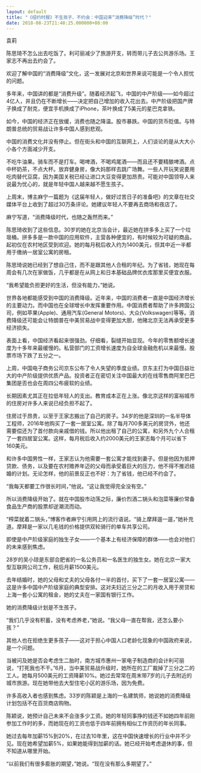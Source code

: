 ```yaml
---
layout: default
title: "《纽约时报》不生孩子、不约会：中国迎来“消费降级”时代？"
date: 2018-08-23T21:48:25.000000+08:00
---
```


袁莉

陈思琦不怎么出去吃饭了。利可丽减少了旅游开支，转而带儿子去公共游乐场。王家志不再出去约会了。


欢迎了解中国的“消费降级”文化，这一发展对北京和世界来说可能是一个令人担忧的问题。


多年来，中国讲的都是“消费升级”。随着经济起飞，中国的中产阶级——如今超过4亿人，并且仍在不断增长——决定把自己增加的收入花出去。中产阶级把国产牌子换成了耐克，便宜手机换成了iPhone，茶叶换成了5美元的星巴克拿铁。


如今，中国的经济正在放缓，消费也随之降温。股市暴跌。中国的货币贬值。与特朗普总统的贸易战让许多中国人感到悲观。


中国的消费文化并没有停止。但在街头和中国的互联网上，人们谈论的是从大大小小各个方面减少开支。


不吃牛油果。骑车而不是打车。喝啤酒，不喝鸡尾酒——而且还不要精酿啤酒。点中杯奶茶，不点大杯。放弃健身房，像大妈那样去跳广场舞。一些人开玩笑说要用吃肉替代豆腐，因为美国关税已经让进口大豆变得更加昂贵。可能对中国领导人来说最为忧心的，就是年轻中国人越来越不愿生孩子。


上周末，博主麻宁一篇题为《这届年轻人，做好过苦日子的准备吧》的文章在社交媒体平台上收到了超过30万条评论。她建议年轻人不要再去商场和夜店了。


麻宁写道，“消费降级时代，也随之轰然而来。”


陈思琦收到了这些信息。30岁的她在北京当会计，最近她在拼多多上买了一个垃圾桶。拼多多是一款中国的应用软件，主营各种便宜的，有时候较为可疑的商品，起初仅在农村地区受到欢迎。她的每月税后收入约为1400美元，但其中近一半都用于缴纳一居室公寓的房租。


陈思琦说她已经到了想自己住，而不是跟其他人合租的年纪。为了省钱，她现在每周会有几次在家做饭，几乎都是在从网上和日本基础品牌优衣库那里买便宜衣服。


“我希望能负担更好的生活，但没有能力，”她说。


世界各地都能感受到中国的消费降级。近年来，中国的消费者一直是中国经济增长的主要动力。而中国也在全球增长中发挥重要作用。中国消费者帮助了许多跨国公司，例如苹果(Apple)、通用汽车(General Motors)、大众(Volkswagen)等等。消费降级还可能会让特朗普在中美贸易战中变得更加大胆，他赌北京无法再承受更多经济损失。


表面上看，中国经济看起来很强劲。仔细看，裂缝开始显现。今年的零售额增长速度为十多年来最缓慢的。私营部门的工资增长速度为自全球金融危机以来最慢。股票市场下跌了五分之一。


上周，中国电子商务公司京东公布了令人失望的季度业绩。京东主打为中国日益壮大的中产阶级提供优质产品。投资者正在密切关注中国最大的在线零售商阿里巴巴集团是否也会在周四公布疲软的业绩。


长期因素尤其正在拉低年轻人的支出。教育成本正在上涨。像北京这样的富裕城市的住房对许多人来说已经负担不起了。


住房过于昂贵，以至于王家志搬出了自己的房子。34岁的他是深圳的一名半导体工程师，2016年他购买了一套一居室公寓。除了每月700多美元的房贷外，他还需要偿还为了首付款向亲戚借的钱。所以他出租了自己的公寓，和另外九个人合租了一套四居室公寓。这样，每月税后收入约2000美元的王家志每个月可以省下160美元。


和许多中国男性一样，王家志认为他需要一套公寓才能找到妻子。但是他因为抵押贷款、债务，以及要在农村赡养年迈的父母而承受着巨大的压力，他不得不推迟结婚的计划。无论怎样，他的前景反正也不好：为了省钱，他已经不约会了。


“我每天都要工作很长时间，”他说。“这让我觉得完全没有空。”


所以消费降级开始了。就在中国股市动荡之际，廉价烈酒二锅头和泡菜等廉价常备食品生产商的股票却逆潮流而动。


“榨菜就着二锅头，”博客作者麻宁引用网上的流行语说。“骑上摩拜遛一遛，”她补充道。摩拜是一家以几毛钱的价格提供双轮骑行的单车共享公司。


即使是中产阶级家庭的独生子女——一个基本上有经济保障的群体——也会对他们的未来感到焦虑。


28岁的吴小琼是东部合肥省的一名公务员和一名医生的独生女。她在北京一家大型互联网公司工作，税后月薪1500美元。


去年结婚时，她的父母和丈夫的父母各付一半的首付，买下了一套一居室公寓——这是许多中国中产阶级家庭的典型安排。这对夫妇近三分之二的月收入用于房贷和上海一套小公寓的租金，她的丈夫在一家国有银行工作。


她的消费降级计划是不生孩子。


“我们几乎没有积蓄，没有考虑养老，”她说。“我父母一直在帮我，还怎么要小孩？”


其他人也在拒绝生更多孩子——这对于担心中国人口老龄化现象的中国政府来说，是一个问题。


当被问及她是否会考虑生二胎时，南方城市惠州一家电子制造商的会计利可丽说，“打死我也不干。”6月，当中美贸易战升级时，她所在的工厂裁掉了三分之二的工人。她每月500美元的工资降薪10%。她过去常常在周末带7岁的儿子去附近的城市旅游。现在她带他去大型住宅小区的游乐场，因为免费。


许多高收入者也感到焦虑。33岁的陈颖是上海的一名建筑师，她说她的消费降级计划包括不在百货商店购物。


陈颖说，她预计自己未来不会涨多少工资。她的年轻同事挣的钱还不如她四年前刚参加工作时的多，而她现在的工资也低于四年前拥有相似工作资历的年长同事。


她过去每年加薪15%到20%，在过去10年里，这在中国快速增长的行业中并不少见。现在她希望加薪5%，如果她能得到加薪的话。她已经开始考虑退休的事，但不知道从哪里开始。


“以前我们有很多膨胀的期望，”她说。“现在没有那么多期望了。”

